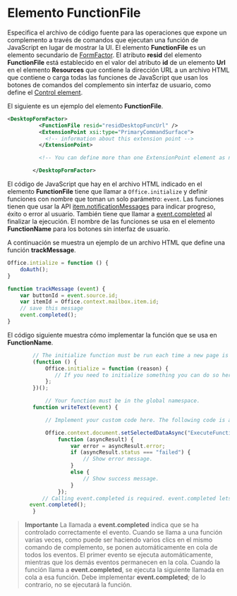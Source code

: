 # <a name="functionfile-element"></a>Elemento FunctionFile

Especifica el archivo de código fuente para las operaciones que expone un complemento a través de comandos que ejecutan una función de JavaScript en lugar de mostrar la UI. El elemento **FunctionFile** es un elemento secundario de [FormFactor](./formfactor). El atributo **resid** del elemento **FunctionFile** está establecido en el valor del atributo **id** de un elemento **Url** en el elemento **Resources** que contiene la dirección URL a un archivo HTML que contiene o carga todas las funciones de JavaScript que usan los botones de comandos del complemento sin interfaz de usuario, como define el [Control element](control.md).

El siguiente es un ejemplo del elemento **FunctionFile**.


```XML
<DesktopFormFactor>
          <FunctionFile resid="residDesktopFuncUrl" />
          <ExtensionPoint xsi:type="PrimaryCommandSurface">
            <!-- information about this extension point -->
          </ExtensionPoint>

          <!-- You can define more than one ExtensionPoint element as needed -->

        </DesktopFormFactor>
```

El código de JavaScript que hay en el archivo HTML indicado en el elemento **FunctionFile** tiene que llamar a `Office.initialize` y definir funciones con nombre que toman un solo parámetro: `event`. Las funciones tienen que usar la API [item.notificationMessages](../../../reference/outlook/Office.context.mailbox.item.md) para indicar progreso, éxito o error al usuario. También tiene que llamar a [event.completed](../../../reference/shared/event.completed.md) al finalizar la ejecución. El nombre de las funciones se usa en el elemento **FunctionName** para los botones sin interfaz de usuario.

A continuación se muestra un ejemplo de un archivo HTML que define una función **trackMessage**.

```js
Office.intialize = function () {
    doAuth();
}

function trackMessage (event) {
    var buttonId = event.source.id;    
    var itemId = Office.context.mailbox.item.id;
    // save this message
    event.completed();
}
```

El código siguiente muestra cómo implementar la función que se usa en  **FunctionName**.




```js
        // The initialize function must be run each time a new page is loaded.
        (function () {
            Office.initialize = function (reason) {
               // If you need to initialize something you can do so here.
            };
        })();

            // Your function must be in the global namespace.
        function writeText(event) {

            // Implement your custom code here. The following code is a simple example.

            Office.context.document.setSelectedDataAsync("ExecuteFunction works. Button ID=" + event.source.id,
                function (asyncResult) {
                    var error = asyncResult.error;
                    if (asyncResult.status === "failed") {
                        // Show error message.
                    }
                    else {
                        // Show success message.
                    }
                });
           // Calling event.completed is required. event.completed lets the platform know that processing has completed.
       event.completed();
        }
```


 >**Importante** La llamada a **event.completed** indica que se ha controlado correctamente el evento. Cuando se llama a una función varias veces, como puede ser haciendo varios clics en el mismo comando de complemento, se ponen automáticamente en cola de todos los eventos. El primer evento se ejecuta automáticamente, mientras que los demás eventos permanecen en la cola. Cuando la función llama a **event.completed**, se ejecuta la siguiente llamada en cola a esa función. Debe implementar **event.completed**; de lo contrario, no se ejecutará la función.
